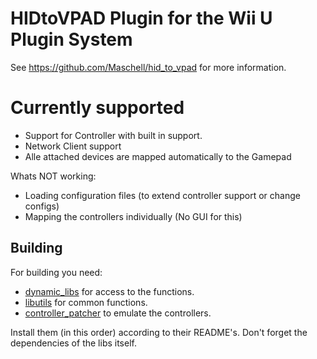 # HIDtoVPAD Plugin for the Wii U Plugin System

See https://github.com/Maschell/hid_to_vpad for more information.

# Currently supported

- Support for Controller with built in support.
- Network Client support
- Alle attached devices are mapped automatically to the Gamepad

Whats NOT working:

- Loading configuration files (to extend controller support or change configs)
- Mapping the controllers individually (No GUI for this)

## Building

For building you need: 
- [dynamic_libs](https://github.com/Maschell/dynamic_libs/tree/lib) for access to the functions.
- [libutils](https://github.com/Maschell/libutils) for common functions.
- [controller_patcher](https://github.com/Maschell/controller_patcher) to emulate the controllers.


Install them (in this order) according to their README's. Don't forget the dependencies of the libs itself.